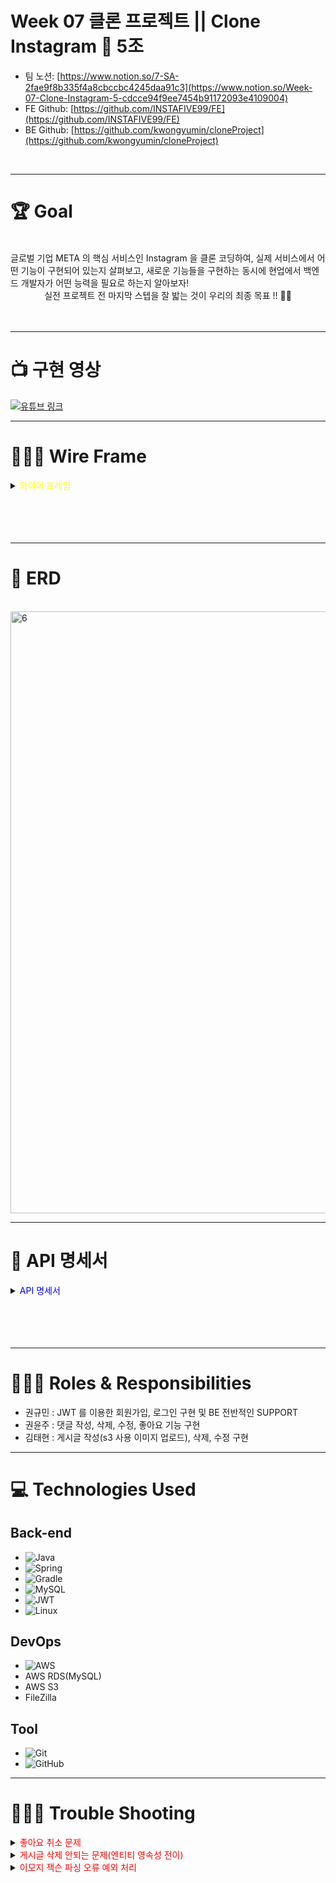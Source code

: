 # Week 07 클론 프로젝트 || Clone Instagram 📱 5조
- 팀 노션: [https://www.notion.so/7-SA-2fae9f8b335f4a8cbccbc4245daa91c3](https://www.notion.so/Week-07-Clone-Instagram-5-cdcce94f9ee7454b91172093e4109004)
- FE Github: [https://github.com/INSTAFIVE99/FE](https://github.com/INSTAFIVE99/FE)
- BE Github: [https://github.com/kwongyumin/cloneProject](https://github.com/kwongyumin/cloneProject)
</br>

- ---

# 🏆 Goal
</br>
글로벌 기업 META 의 핵심 서비스인 Instagram 을 클론 코딩하여, 실제 서비스에서 어떤 기능이 구현되어 있는지 살펴보고, 새로운 기능들을 구현하는 동시에 현업에서 백엔드 개발자가 어떤 능력을 필요로 하는지 알아보자!</br>
<div align="center">실전 프로젝트 전 마지막 스텝을 잘 밟는 것이 우리의 최종 목표 !! 🧗🏻</div>
</br>
</br>

- ---

# 📺 구현 영상

[![유튜브 링크](http://img.youtube.com/vi/BmfaBBLQis0/0.jpg)](https://www.youtube.com/watch?v=BmfaBBLQis0)

- ---



# 🧑🏻‍🎨 Wire Frame
<details>
<summary><span style="color:yellow">와이어 프레임</span></summary>
<div markdown="1">
</br>
1. 로그인 페이지 (로그인, 회원가입, 메인페이지 이동)
</br>
</br>
<img width="963" alt="1" src="https://user-images.githubusercontent.com/101050600/164271905-5d731352-5583-404f-8fb8-13892092690f.png">
</br>
</br>
2. 회원가입 페이지 (아이디, 비밀번호 유효성 검사, 중복확인 | 회원가입 버튼 | 로그인 페이지 이동)
</br>
</br>
<img width="963" alt="2" src="https://user-images.githubusercontent.com/101050600/164273370-ece8a251-2499-4be0-b4ad-d1dfb73c874e.png">
</br>
</br>
3. 피드(게시글 리스트) (피드 전체 프레임 | 좋아요 | 댓글 입력(입력만) | 슬라이드 X)
</br>
</br>
<img width="963" alt="3" src="https://user-images.githubusercontent.com/101050600/164272035-84a00487-2cbe-4ef6-b289-b9a54ec4efef.png">
</br>
</br>
4. 게시글 상세 페이지 (본인이 작성한 댓글 삭제 버튼 ⇒ 댓글 삭제)
</br>
</br>
<img width="963" alt="4" src="https://user-images.githubusercontent.com/101050600/164272105-79aff4ac-2fa5-42b3-a49f-c77dcd1517bb.png">
</br>
</br>
5. 게시글 작성 / 수정 페이지 (이미지 업로드 및 내용 작성 / 수정)
</br>
</br>
<img width="963" alt="5" src="https://user-images.githubusercontent.com/101050600/164272126-d4495dba-b5b4-4185-9c1b-cfa73bd83f80.png">
</br>
</br>
6. 게시글 삭제
</br>
</br>
<img width="963" alt="6" src="https://user-images.githubusercontent.com/101050600/164272157-68e653a3-8223-43f4-b496-8095f00862fc.png">
</br>
</details>
</br>
</br>
</br>
</br>

- ---

# 🩻 ERD
</br>
<img width="963" alt="6" src="https://user-images.githubusercontent.com/101050600/164274293-804bdec5-8e89-4b37-86b7-aa0f0a2c0916.png">

- ---

# 🧾 API 명세서
<details>
<summary><span style="color:blue">API 명세서</span></summary>
<div markdown="1">
</br>
<img width="963" alt="1" src="https://user-images.githubusercontent.com/101050600/164267638-5da652d9-7b9e-4974-8540-af8352bb160f.png">
<img width="961" alt="2" src="https://user-images.githubusercontent.com/101050600/164267687-9fd2c30d-8b02-4c0c-a96b-00dfe718205f.png">
<img width="964" alt="3" src="https://user-images.githubusercontent.com/101050600/164267677-879badee-344a-4c01-a823-4d6c2526d4fd.png">
</div><img width="966" alt="4" src="https://user-images.githubusercontent.com/101050600/164267672-fb22c691-0ce0-4e9d-9cc5-19611db5cad2.png">
</details>
</br>
</br>
</br>
</br>

- ---

# 🧑🏻‍💻 Roles & Responsibilities
- 권규민 : JWT 를 이용한 회원가입, 로그인 구현 및 BE 전반적인 SUPPORT
- 권윤주 : 댓글 작성, 삭제, 수정, 좋아요 기능 구현
- 김태현 : 게시글 작성(s3 사용 이미지 업로드), 삭제, 수정 구현

- ---

# 💻 Technologies Used

## **Back-end**

	
- ![Java](https://img.shields.io/badge/java-%23ED8B00.svg?style=for-the-badge&logo=java&logoColor=white)
- ![Spring](https://img.shields.io/badge/spring-%236DB33F.svg?style=for-the-badge&logo=spring&logoColor=white)
- ![Gradle](https://img.shields.io/badge/Gradle-02303A.svg?style=for-the-badge&logo=Gradle&logoColor=white)
- ![MySQL](https://img.shields.io/badge/mysql-%2300f.svg?style=for-the-badge&logo=mysql&logoColor=white)
- ![JWT](https://img.shields.io/badge/JWT-black?style=for-the-badge&logo=JSON%20web%20tokens)
- ![Linux](https://img.shields.io/badge/Linux-FCC624?style=for-the-badge&logo=linux&logoColor=black)

## **DevOps**

- ![AWS](https://img.shields.io/badge/AWS-%23FF9900.svg?style=for-the-badge&logo=amazon-aws&logoColor=white)
- AWS RDS(MySQL)
- AWS S3
- FileZilla

## **Tool**

- ![Git](https://img.shields.io/badge/git-%23F05033.svg?style=for-the-badge&logo=git&logoColor=white)
- ![GitHub](https://img.shields.io/badge/github-%23121011.svg?style=for-the-badge&logo=github&logoColor=white)


---

# 🧑🏻‍🔧 Trouble Shooting
<details>
<summary><span style="color:red"> 좋아요 취소 문제 </span></summary>
<div markdown="1">
</br>
* findTrouble
</br>
</br>
하나의 게시물에 좋아요를 취소하면, 내가 클릭한 모든 좋아요 기록 삭제
</br>
</br>
<img width="636" alt="스크린샷 2022-04-21 오전 10 34 34" src="https://user-images.githubusercontent.com/101050600/164354297-3cafdf08-d0b4-472b-aa6b-8745ece59700.png">
</br>
</br>
* fix
</br>
</br>
특정 게시물의 로그인한 유저의 좋아요 정보만 삭제됬어야했는데 , 현재 게시글 정보를 전달하지 않아서 해당 유저가 좋아요한 모든 게시글의 좋아요 정보가 전부 삭제되는 문제
</br>
</br>
<img width="686" alt="스크린샷 2022-04-21 오전 10 31 10" src="https://user-images.githubusercontent.com/101050600/164354270-7237075f-21c3-480a-964f-40aa7d8d04fc.png">
</details>

<details>
<summary><span style="color:red"> 게시글 삭제 안되는 문제(엔티티 영속성 전이) </span></summary>
<div markdown="1">
</br>
* findTrouble
</br>
</br>
좋아요가 되어 있을 경우 게시글 삭제가 안되는 문제가 발생. 아마도 Posts, Likes 엔티티의 연관관계에서 영속성 전이 문제라고 의심
</br>
</br>
<img width="969" alt="스크린샷 2022-04-21 오전 11 07 59" src="https://user-images.githubusercontent.com/101050600/164363641-276cee52-65a0-4fe0-a02c-cb3344acc425.png">
</br>
</br>
* fix
</br>
</br>
참조무결성 제약 조건 때문에 게시글에 좋아요 데이터가 존재할 시, 게시글이 삭제가 안됐다. 👉 cascade 옵션으로 해결
</br>
</br>
<img width="687" alt="스크린샷 2022-04-21 오후 12 01 59" src="https://user-images.githubusercontent.com/101050600/164364382-3c6828de-c93a-4437-a0e9-b8a5dcf6a48f.png">
</details>

<details>
<summary><span style="color:red"> 이모지 잭슨 파싱 오류 예외 처리 </span></summary>
<div markdown="1">
</br>
* findTrouble
</br>
</br>
게시물(String 타입의 contents 필드)에 이모지가 있을 경우, 필드에 빈값을 허용하게 되서 예외가 발생
</br>
</br>
<img width="807" alt="스크린샷 2022-04-21 오후 4 06 53" src="https://user-images.githubusercontent.com/101050600/164428204-31d22568-23f2-4439-b8ed-4c9e33417433.png">
</br>
</br>
* fix
</br>
</br>
config 패키지에 Xss Filter를 처리하는 클래스에서 emoji jackson parse 오류에 따른 예외 처리 부분 추가
</br>
</br>
<img width="807" alt="스크린샷 2022-04-21 오후 4 06 53" src="https://user-images.githubusercontent.com/101050600/164428553-551348f8-fe45-49de-b590-6b6faa76458c.png">
</br>
</details>
